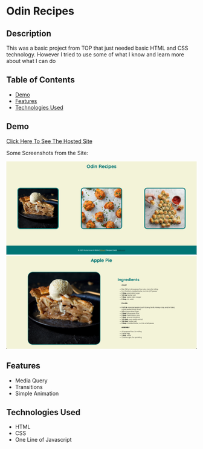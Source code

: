 # Odin Recipes

## Description

This was a basic project from TOP that just needed basic HTML and CSS technology. However I tried to use some of what I know and learn more about what I can do

## Table of Contents

- [Demo](#demo)
- [Features](#features)
- [Technologies Used](#technologies-used)

## Demo

[Click Here To See The Hosted Site](https://mhmdlsiblini.github.io/odin-recipes/)

Some Screenshots from the Site:

![Home Page](media/screenshot-1.png)
![Recipe Page](media/screenshot-2.png)

## Features

- Media Query
- Transitions
- Simple Animation

## Technologies Used

- HTML
- CSS
- One Line of Javascript
